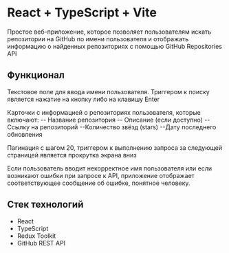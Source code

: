# React + TypeScript + Vite

Простое веб-приложение, которое позволяет пользователям искать репозитории на GitHub по имени пользователя и отображать информацию о найденных репозиториях с помощью GitHub Repositories API

## Функционал

Текстовое поле для ввода имени пользователя. Триггером к поиску является нажатие на кнопку либо на клавишу Enter

Карточки с информацией о репозиториях пользователя, которые включают: -- Название репозитория -- Описание (если доступно) -- Ссылку на репозиторий --Количество звёзд (stars) --Дату последнего обновления

Пагинация с шагом 20, триггером к выполнению запроса за следующей страницей является прокрутка экрана вниз

Если пользователь вводит некорректное имя пользователя или если возникают ошибки при запросе к API, приложение отображает соответствующее сообщение об ошибке, понятное человеку.

## Стек технологий

- React
- TypeScript
- Redux Toolkit
- GitHub REST API

